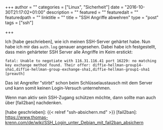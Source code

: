 +++
author = ""
categories = ["Linux", "Sicherheit"]
date = "2016-10-30T21:17:02+01:00"
description = ""
featured = ""
featuredalt = ""
featuredpath = ""
linktitle = ""
title = "SSH Angriffe abwehren"
type = "post"
tags = ["ssh"]

+++

Ich [habe geschrieben], wie ich meinen SSH-Server gehärtet habe. Nun habe ich mir das `auth.log`
genauer angesehen. Dabei habe ich festgestellt, dass mein gehärteter SSH Server alle Angriffe im
Keim erstickt:

    fatal: Unable to negotiate with 116.31.116.41 port 16229: no matching key exchange method found. Their offer: diffie-hellman-group14-sha1,diffie-hellman-group-exchange-sha1,diffie-hellman-group1-sha1 [preauth]

Das ist Angreifer "stirbt" schon beim Schlüsselaustausch mit dem Server und kann somit keinen
Login-Versuch unternehmen. 

Wenn man aktiv sein SSH-Zugang schützen möchte, dann sollte man auch über [fail2ban] nachdenken.


[habe geschrieben]: {{< relref "ssh-absichern.md" >}}
[fail2ban]: https://www.thomas-krenn.com/de/wiki/SSH_Login_unter_Debian_mit_fail2ban_absichern
